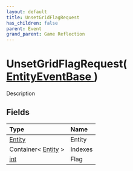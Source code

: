 ```yaml
---
layout: default
title: UnsetGridFlagRequest
has_children: false
parent: Event
grand_parent: Game Reflection
---
```

# UnsetGridFlagRequest( [ EntityEventBase ](/riftbreaker-wiki/docs/game-reflection/events/entity_event_base/) )
Description 

## Fields

| Type | Name |
|:----------|:--------------|
| [Entity](/riftbreaker-wiki/docs/game-reflection/classes/entity/) | Entity |
| Container< [Entity](/riftbreaker-wiki/docs/game-reflection/classes/entity/) > | Indexes |
| [int](/riftbreaker-wiki/docs/game-reflection/enums/int/) | Flag |

